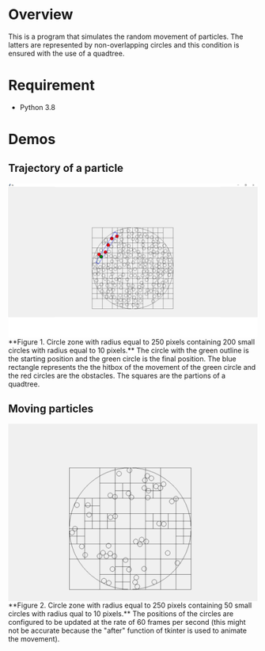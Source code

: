 # Overview
This is a program that simulates the random movement of particles. The latters are represented by non-overlapping circles and this condition is ensured with the use of a quadtree.

# Requirement
- Python 3.8

# Demos
## Trajectory of a particle
<div>
  <img src="Demo/particle_demo1.png" align="center">
  <figcaption>**Figure 1. Circle zone with radius equal to 250 pixels containing 200 small circles with radius equal to 10 pixels.** The circle with the green outline is the starting position and the green circle is the final position. The blue rectangle represents the the hitbox of the movement of the green circle and the red circles are the obstacles. The squares are the partions of a quadtree.
  </figcaption>
</div>

## Moving particles
<div>
  <img src="Demo/particle_demo2.gif" align="center">
  <figcaption> **Figure 2. Circle zone with radius equal to 250 pixels containing 50 small circles with radius qual to 10 pixels.** The positions of the circles are configured to be updated at the rate of 60 frames per second (this might not be accurate because the "after" function of tkinter is used to animate the movement).
  </figcaption>
</div>

